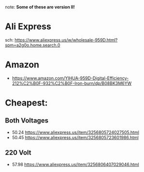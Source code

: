 note: **Some of these are version II!**

# Ali Express
sch: https://www.aliexpress.us/w/wholesale-959D.html?spm=a2g0o.home.search.0

# Amazon
- https://www.amazon.com/YIHUA-959D-Digital-Efficiency-212%C2%B0F-932%C2%B0F-Iron-burn/dp/B08BK3M6YW

# Cheapest:
## Both Voltages
- 50.24 https://www.aliexpress.us/item/3256805724027505.html
- 50.45 https://www.aliexpress.us/item/3256805723601986.html

## 220 Volt
- 57.98 https://www.aliexpress.us/item/3256806407029046.html
